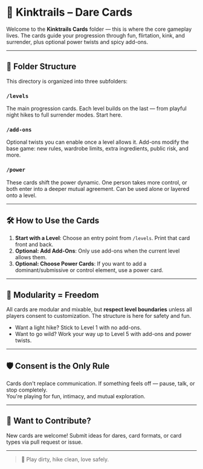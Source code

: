 # 🎴 Kinktrails – Dare Cards

Welcome to the **Kinktrails Cards** folder — this is where the core gameplay lives. The cards guide your progression through fun, flirtation, kink, and surrender, plus optional power twists and spicy add-ons.

---

## 📁 Folder Structure

This directory is organized into three subfolders:

### `/levels`
The main progression cards. Each level builds on the last — from playful night hikes to full surrender modes. Start here.

### `/add-ons`
Optional twists you can enable once a level allows it. Add-ons modify the base game: new rules, wardrobe limits, extra ingredients, public risk, and more.

### `/power`
These cards shift the power dynamic. One person takes more control, or both enter into a deeper mutual agreement. Can be used alone or layered onto a level.

---

## 🛠️ How to Use the Cards

1. **Start with a Level**: Choose an entry point from `/levels`. Print that card front and back.
2. **Optional: Add Add-Ons**: Only use add-ons when the current level allows them.
3. **Optional: Choose Power Cards**: If you want to add a dominant/submissive or control element, use a power card.

---

## 🧩 Modularity = Freedom

All cards are modular and mixable, but **respect level boundaries** unless all players consent to customization. The structure is here for safety and fun.

- Want a light hike? Stick to Level 1 with no add-ons.
- Want to go wild? Work your way up to Level 5 with add-ons and power twists.

---

## 🛡️ Consent is the Only Rule

Cards don't replace communication. If something feels off — pause, talk, or stop completely.  
You're playing for fun, intimacy, and mutual exploration.

---

## 🧪 Want to Contribute?

New cards are welcome! Submit ideas for dares, card formats, or card types via pull request or issue.

---

> 🌲 Play dirty, hike clean, love safely.
